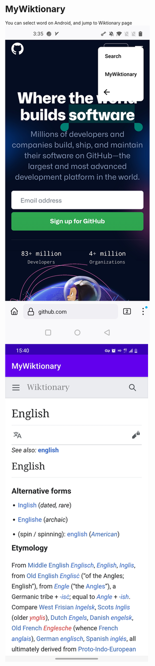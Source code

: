 # MyWiktionary

You can select word on Android, and jump to Wiktionary page 
![select text](./doc/Screenshot_20220530-153546.jpg) ![app page](./doc/Screenshot_20220530-154025.jpg) 
